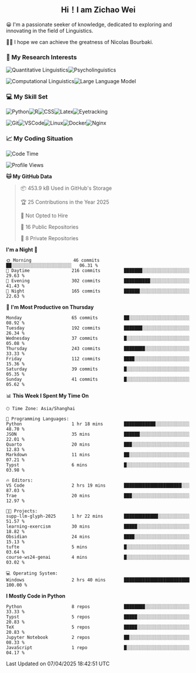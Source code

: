

## <div align="center">Hi！I am Zichao Wei</div>

😀 I'm a passionate seeker of knowledge, dedicated to exploring and innovating in the field of Linguistics.

🙋‍♂️ I hope we can achieve the greatness of Nicolas Bourbaki.

### 🔬 My Research Interests

![Quantitative Linguistics](https://img.shields.io/badge/Quantitative%20Linguistics-%230072CC.svg?&style=for-the-badge&logo=appveyor&logoColor=white)![Psycholinguistics](https://img.shields.io/badge/Psycholinguistics-%2301a3a1.svg?&style=for-the-badge&logo=AWS%20Amplify&logoColor=white)

![Computational Linguistics](https://img.shields.io/badge/Computational%20Linguistics-%231877F2.svg?&style=for-the-badge&logo=Markdown&logoColor=white)![Large Language Model](https://img.shields.io/badge/Large%20Language%20Model-%23F76300.svg?&style=for-the-badge&logo=Android&logoColor=white)

### 💻 My Skill Set

![Python](https://img.shields.io/badge/Python-%2314354C.svg?style=for-the-badge&logo=python&logoColor=white&color=2AB3E3)![R](https://img.shields.io/badge/-R-276DC3?style=for-the-badge&logo=r&logoColor=white)![CSS](https://img.shields.io/badge/-CSS-1572B6?style=for-the-badge&logo=css3&logoColor=white)![Latex](https://img.shields.io/badge/-Latex-008080?style=for-the-badge&logo=latex&logoColor=white)![Eyetracking](https://img.shields.io/badge/Eyetracking-%230078D6?style=for-the-badge&logo=SearXNG&logoColor=#3050FF)

![Git](https://img.shields.io/badge/-Git-F05032?style=for-the-badge&logo=git&logoColor=white)![VSCode](https://img.shields.io/badge/-VSCode-007ACC?style=for-the-badge&logo=visual-studio-code&logoColor=white)![Linux](https://img.shields.io/badge/-Linux-FCC624?style=for-the-badge&logo=linux&logoColor=black)![Docker](https://img.shields.io/badge/-Docker-2496ED?style=for-the-badge&logo=docker&logoColor=white)![Nginx](https://img.shields.io/badge/-Nginx-009639?style=for-the-badge&logo=nginx&logoColor=white)

### 📈 My Coding Situation

<!--START_SECTION:waka-->
![Code Time](http://img.shields.io/badge/Code%20Time-439%20hrs%2048%20mins-blue)

![Profile Views](http://img.shields.io/badge/Profile%20Views-0-blue)

**🐱 My GitHub Data** 

> 📦 453.9 kB Used in GitHub's Storage 
 > 
> 🏆 25 Contributions in the Year 2025
 > 
> 🚫 Not Opted to Hire
 > 
> 📜 16 Public Repositories 
 > 
> 🔑 8 Private Repositories 
 > 
**I'm a Night 🦉** 

```text
🌞 Morning                46 commits          ██░░░░░░░░░░░░░░░░░░░░░░░   06.31 % 
🌆 Daytime                216 commits         ███████░░░░░░░░░░░░░░░░░░   29.63 % 
🌃 Evening                302 commits         ██████████░░░░░░░░░░░░░░░   41.43 % 
🌙 Night                  165 commits         ██████░░░░░░░░░░░░░░░░░░░   22.63 % 
```
📅 **I'm Most Productive on Thursday** 

```text
Monday                   65 commits          ██░░░░░░░░░░░░░░░░░░░░░░░   08.92 % 
Tuesday                  192 commits         ███████░░░░░░░░░░░░░░░░░░   26.34 % 
Wednesday                37 commits          █░░░░░░░░░░░░░░░░░░░░░░░░   05.08 % 
Thursday                 243 commits         ████████░░░░░░░░░░░░░░░░░   33.33 % 
Friday                   112 commits         ████░░░░░░░░░░░░░░░░░░░░░   15.36 % 
Saturday                 39 commits          █░░░░░░░░░░░░░░░░░░░░░░░░   05.35 % 
Sunday                   41 commits          █░░░░░░░░░░░░░░░░░░░░░░░░   05.62 % 
```


📊 **This Week I Spent My Time On** 

```text
🕑︎ Time Zone: Asia/Shanghai

💬 Programming Languages: 
Python                   1 hr 18 mins        ████████████░░░░░░░░░░░░░   48.70 % 
JSON                     35 mins             ██████░░░░░░░░░░░░░░░░░░░   22.01 % 
Quarto                   20 mins             ███░░░░░░░░░░░░░░░░░░░░░░   12.83 % 
Markdown                 11 mins             ██░░░░░░░░░░░░░░░░░░░░░░░   07.21 % 
Typst                    6 mins              █░░░░░░░░░░░░░░░░░░░░░░░░   03.98 % 

🔥 Editors: 
VS Code                  2 hrs 19 mins       ██████████████████████░░░   87.03 % 
Trae                     20 mins             ███░░░░░░░░░░░░░░░░░░░░░░   12.97 % 

🐱‍💻 Projects: 
supp-llm-glyph-2025      1 hr 22 mins        █████████████░░░░░░░░░░░░   51.57 % 
learning-exercism        30 mins             █████░░░░░░░░░░░░░░░░░░░░   18.82 % 
Obsidian                 24 mins             ████░░░░░░░░░░░░░░░░░░░░░   15.13 % 
tufte                    5 mins              █░░░░░░░░░░░░░░░░░░░░░░░░   03.64 % 
course-ws24-genai        4 mins              █░░░░░░░░░░░░░░░░░░░░░░░░   03.02 % 

💻 Operating System: 
Windows                  2 hrs 40 mins       █████████████████████████   100.00 % 
```

**I Mostly Code in Python** 

```text
Python                   8 repos             ████████░░░░░░░░░░░░░░░░░   33.33 % 
Typst                    5 repos             █████░░░░░░░░░░░░░░░░░░░░   20.83 % 
TeX                      5 repos             █████░░░░░░░░░░░░░░░░░░░░   20.83 % 
Jupyter Notebook         2 repos             ██░░░░░░░░░░░░░░░░░░░░░░░   08.33 % 
JavaScript               1 repo              █░░░░░░░░░░░░░░░░░░░░░░░░   04.17 % 
```




 Last Updated on 07/04/2025 18:42:51 UTC
<!--END_SECTION:waka-->
